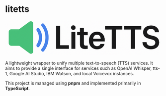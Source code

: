 # litetts

![logo](./images/litetts-logo.png)

A lightweight wrapper to unify multiple text-to-speech (TTS) services. It aims to provide a single interface for services such as OpenAI Whisper, tts-1, Google AI Studio, IBM Watson, and local Voicevox instances.

This project is managed using **pnpm** and implemented primarily in **TypeScript**.
